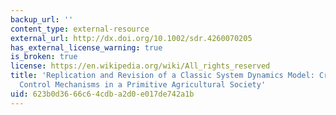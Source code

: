 ```yaml
---
backup_url: ''
content_type: external-resource
external_url: http://dx.doi.org/10.1002/sdr.4260070205
has_external_license_warning: true
is_broken: true
license: https://en.wikipedia.org/wiki/All_rights_reserved
title: 'Replication and Revision of a Classic System Dynamics Model: Critique of "Population
  Control Mechanisms in a Primitive Agricultural Society'
uid: 623b0d36-66c6-4cdb-a2d0-e017de742a1b
---
```


